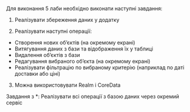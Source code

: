 Для виконання 5 лаби необхідно виконати наступні завдання:
1. Реалізувати збереження даних у додатку

2. Реалізувати наступні операції:
- Створення нових об’єктів (на окремому екрані)
- Витягування даних з бази та відображення їх у таблиці
- Видалення об’єктів з бази
- Редагування вибраного об’єкта (на окремому екрані)
- Реалізувати фільтрацію по вибраному критерію (наприклад по даті доставки або ціні)

3. Можна використовувати Realm і CoreData

Завдання з *:
Реалізувати всі операції з базою даних через окремий сервіс

